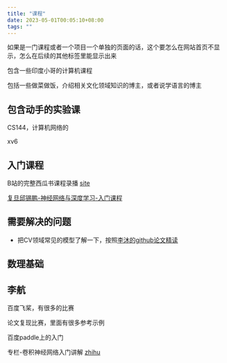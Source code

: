 ```yaml
---
title: "课程"
date: 2023-05-01T00:05:10+08:00
tags: ""
---
```


如果是一门课程或者一个项目一个单独的页面的话，这个要怎么在网站首页不显示，怎么在后续的其他标签里能显示出来

包含一些印度小哥的计算机课程

包括一些做菜做饭，介绍相关文化领域知识的博主，或者说学语言的博主

## 包含动手的实验课

CS144，计算机网络的

xv6


## 入门课程

B站的完整西瓜书课程录播 [site](https://space.bilibili.com/351729314/video)

[复旦邱锡鹏-神经网络与深度学习-入门课程](https://www.bilibili.com/video/BV13b4y1177W)

## 需要解决的问题

+ 把CV领域常见的模型了解一下，按照[李沐的github论文精读](https://github.com/mli/paper-reading)

## 数理基础

## 李航

百度飞桨，有很多的比赛

论文复现比赛，里面有很多参考示例

百度paddle上的入门

专栏-卷积神经网络入门讲解 [zhihu](https://zhuanlan.zhihu.com/c_141391545)
